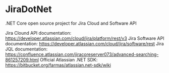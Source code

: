 # JiraDotNet
.NET Core open source project for Jira Cloud and Software API

Jira Clound API documentation: https://developer.atlassian.com/cloud/jira/platform/rest/v3
Jira Software API documentation: https://developer.atlassian.com/cloud/jira/software/rest
Jira JQL documentation: https://confluence.atlassian.com/jiracoreserver073/advanced-searching-861257209.html
Official Atlassian .NET SDK: https://bitbucket.org/farmas/atlassian.net-sdk/wiki
